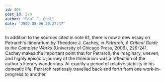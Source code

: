```yaml
---
id: 205
post_id: 270
author: "Paul F. Gehl"
date: "2009-08-06 20:27:47"
---
```

In addition to the sources cited in note 61, there is now a new essay on Petrarch's Itinerarium by Theodore J. Cachey, in <em>Petrarch, A Critical Guide to the Complete Works</em> (University of Chicago Press, 2009), 229-241. Cachey makes the important point that for Petrarch, the imaginary, uneven, and highly episodic journey of the Itinerarium was a reflection of the author's literary wanderings. At exactly a period of relative stability in his domestic life, Petrarch restlessly travelled back and forth from one work-in-progress to another.
